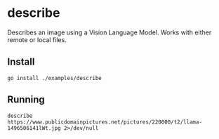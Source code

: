 # describe

Describes an image using a Vision Language Model. Works with either remote or local files.

## Install

```
go install ./examples/describe
```

## Running

```shell
describe https://www.publicdomainpictures.net/pictures/220000/t2/llama-1496506141lWt.jpg 2>/dev/null
```


